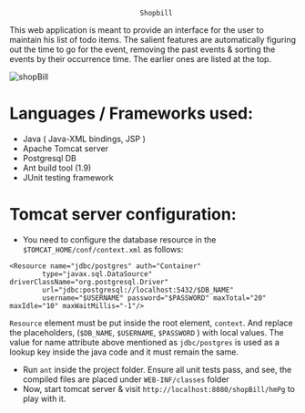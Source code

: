                                     Shopbill
This web application is meant to provide an interface for the user to maintain his list of todo items. The salient features are automatically figuring out the time to go for the event, removing the past events & sorting the events by their occurrence time. The earlier ones are listed at the top.

![shopBill](https://github.com/srvnrsprm/shopBill/assets/90575076/88c1ef43-1999-4b2e-8b9c-9d9e55dab043)

Languages / Frameworks used:
============================
  * Java ( Java-XML bindings, JSP )
  * Apache Tomcat server
  * Postgresql DB
  * Ant build tool (1.9)
  * JUnit testing framework
   
Tomcat server configuration:
============================
  * You need to configure the database resource in the ```$TOMCAT_HOME/conf/context.xml``` as follows:
  ```
  <Resource name="jdbc/postgres" auth="Container"
          type="javax.sql.DataSource" driverClassName="org.postgresql.Driver"
          url="jdbc:postgresql://localhost:5432/$DB_NAME"
          username="$USERNAME" password="$PASSWORD" maxTotal="20" maxIdle="10" maxWaitMillis="-1"/>
```
```Resource``` element must be put inside the root element, ```context```. And replace the placeholders, (```$DB_NAME```, ```$USERNAME```, ```$PASSWORD``` ) with local values. The value for name attribute above mentioned as ```jdbc/postgres``` is used as a lookup key inside the java code and it must remain the same.
   * Run ```ant``` inside the project folder. Ensure all unit tests pass, and see, the compiled files are placed under ```WEB-INF/classes``` folder
   * Now, start tomcat server & visit ```http://localhost:8080/shopBill/hmPg``` to play with it.
  


